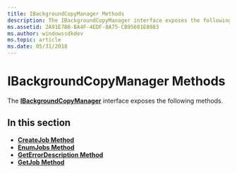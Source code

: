 ```yaml
---
title: IBackgroundCopyManager Methods
description: The IBackgroundCopyManager interface exposes the following methods.
ms.assetid: 2A91E7B0-BA4F-4EDF-8A75-CB95601E8083
ms.author: windowssdkdev
ms.topic: article
ms.date: 05/31/2018
---
```


# IBackgroundCopyManager Methods

The [**IBackgroundCopyManager**](/windows/desktop/api/Bits/nn-bits-ibackgroundcopymanager) interface exposes the following methods.

## In this section

-   [**CreateJob Method**](/windows/desktop/api/Bits/nf-bits-ibackgroundcopymanager-createjob)
-   [**EnumJobs Method**](/windows/desktop/api/Bits/nf-bits-ibackgroundcopymanager-enumjobs)
-   [**GetErrorDescription Method**](/windows/desktop/api/Bits/nf-bits-ibackgroundcopymanager-geterrordescription)
-   [**GetJob Method**](/windows/desktop/api/Bits/nf-bits-ibackgroundcopymanager-getjob)

 

 




